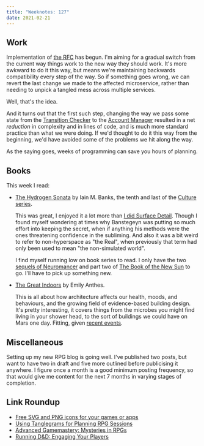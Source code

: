 ```yaml
---
title: "Weeknotes: 127"
date: 2021-02-21
---
```


## Work

Implementation of [the RFC][] has begun.  I'm aiming for a gradual
switch from the current way things work to the new way they should
work.  It's more awkward to do it this way, but means we're
maintaining backwards compatibility every step of the way.  So if
something goes wrong, we can revert the last change we made to the
affected microservice, rather than needing to unpick a tangled mess
across multiple services.

Well, that's the idea.

And it turns out that the first such step, changing the way we pass
some state from the [Transition Checker][] to the [Account Manager][]
resulted in a net *reduction* in complexity and in lines of code, and
is much more standard practice than what we were doing.  If we'd
thought to do it this way from the beginning, we'd have avoided some
of the problems we hit along the way.

As the saying goes, weeks of programming can save you hours of
planning.

[the RFC]: https://github.com/alphagov/govuk-rfcs/pull/134
[Transition Checker]: https://www.gov.uk/transition-check/questions
[Account Manager]: https://www.account.publishing.service.gov.uk/

## Books

This week I read:

- [The Hydrogen Sonata][] by Iain M. Banks, the tenth and last of the [Culture series][].

  This was great, I enjoyed it a lot more than [I did Surface
  Detail][].  Though I found myself wondering at times why <span
  class="spoiler">Banstegeyn was putting so much effort into keeping
  the secret, when if anything his methods were the ones threatening
  confidence in the subliming</span>.  And also it was a bit weird to
  refer to non-hyperspace as "the Real", when previously that term had
  only been used to mean "the non-simulated world".

  I find myself running low on book series to read.  I only have the
  two [sequels of Neuromancer][] and part two of [The Book of the New
  Sun][] to go.  I'll have to pick up something new.

- [The Great Indoors][] by Emily Anthes.

  This is all about how architecture affects our health, moods, and
  behaviours, and the growing field of evidence-based building design.
  It's pretty interesting, it covers things from the microbes you
  might find living in your shower head, to the sort of buildings we
  could have on Mars one day.  Fitting, given [recent events][].

[The Hydrogen Sonata]: https://en.wikipedia.org/wiki/The_Hydrogen_Sonata
[Culture series]: https://en.wikipedia.org/wiki/Culture_series
[I did Surface Detail]: weeknotes-122.html
[sequels of Neuromancer]: https://en.wikipedia.org/wiki/Sprawl_trilogy
[The Book of the New Sun]: https://en.wikipedia.org/wiki/The_Book_of_the_New_Sun
[The Great Indoors]: http://emilyanthes.com/thegreatindoors/
[recent events]: https://en.wikipedia.org/wiki/Mars_2020

## Miscellaneous

Setting up my new RPG blog is going well.  I've published two posts,
but want to have two in draft and five more outlined before
publicising it anywhere.  I figure once a month is a good minimum
posting frequency, so that would give me content for the next 7 months
in varying stages of completion.

## Link Roundup

- [Free SVG and PNG icons for your games or apps](https://game-icons.net/)
- [Using Tanglegrams for Planning RPG Sessions](https://thebardicinquiry.wordpress.com/2021/02/15/using-tanglegrams-for-sandbox-play/)
- [Advanced Gamemastery: Mysteries in RPGs](https://www.youtube.com/watch?v=FgVM8-vbhZA)
- [Running D&D: Engaging Your Players](https://www.youtube.com/watch?v=_iWeZ-i19dk)
